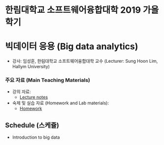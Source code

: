 # 한림대학교 소프트웨어융합대학 2019 가을 학기 
# 빅데이터 응용 (Big data analytics)

- 강사: 임성훈, 한림대학교 소프트웨어융합대학 교수 (Lecturer: Sung Hoon Lim, Hallym University)

### 주요 자료 (Main Teaching Materials)
- 강의 자료:
   - [Lecture notes](https://github.com/sunghlim/2019_fall_bigdata/lecture_notes)
- 숙제 및 실습 자료 (Homework and Lab materials):
   - [Homework](https://github.com/sunghlim/2019_fall_bigdata/homework)

## Schedule (스케쥴)
- Introduction to big data 
